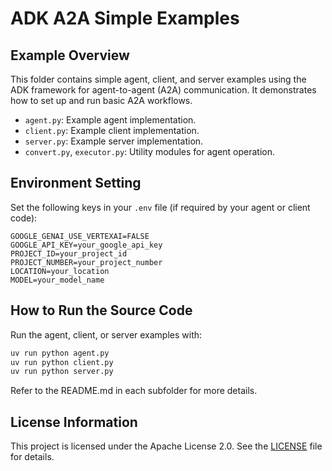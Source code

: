 # ADK A2A Simple Examples

## Example Overview
This folder contains simple agent, client, and server examples using the ADK framework for agent-to-agent (A2A) communication. It demonstrates how to set up and run basic A2A workflows.

- `agent.py`: Example agent implementation.
- `client.py`: Example client implementation.
- `server.py`: Example server implementation.
- `convert.py`, `executor.py`: Utility modules for agent operation.

## Environment Setting
Set the following keys in your `.env` file (if required by your agent or client code):

```
GOOGLE_GENAI_USE_VERTEXAI=FALSE
GOOGLE_API_KEY=your_google_api_key
PROJECT_ID=your_project_id
PROJECT_NUMBER=your_project_number
LOCATION=your_location
MODEL=your_model_name
```

## How to Run the Source Code
Run the agent, client, or server examples with:

```bash
uv run python agent.py
uv run python client.py
uv run python server.py
```

Refer to the README.md in each subfolder for more details.

## License Information
This project is licensed under the Apache License 2.0. See the [LICENSE](../../LICENSE) file for details.
